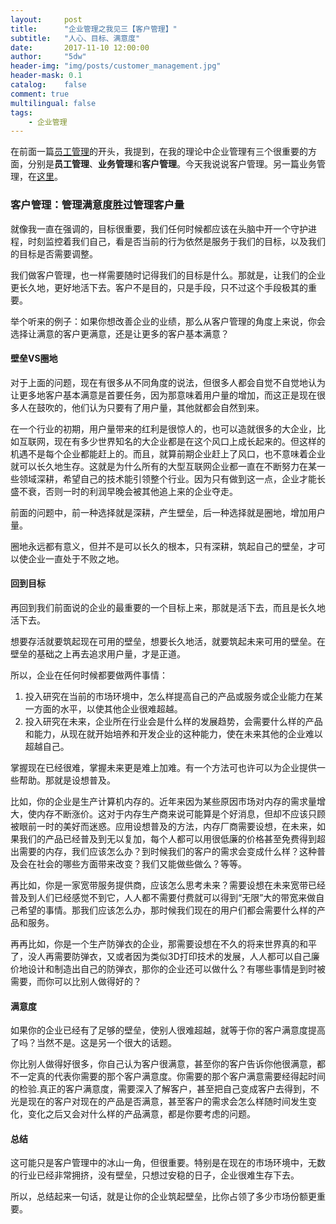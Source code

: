 ```yaml
---
layout:     post
title:      "企业管理之我见三【客户管理】"
subtitle:   "人心、目标、满意度"
date:       2017-11-10 12:00:00
author:     "5dw"
header-img: "img/posts/customer_management.jpg"
header-mask: 0.1
catalog:    false
comment: true
multilingual: false
tags:
    - 企业管理
---
```


在前面一篇[员工管理](http://5dw.top/2017/11/08/people-management/)的开头，我提到，在我的理论中企业管理有三个很重要的方面，分别是**员工管理**、**业务管理**和**客户管理**。今天我说说客户管理。另一篇业务管理，在[这里](http://5dw.top/2017/11/10/target-management/)。

### 客户管理：管理满意度胜过管理客户量

就像我一直在强调的，目标很重要，我们任何时候都应该在头脑中开一个守护进程，时刻监控着我们自己，看是否当前的行为依然是服务于我们的目标，以及我们的目标是否需要调整。

我们做客户管理，也一样需要随时记得我们的目标是什么。那就是，让我们的企业更长久地，更好地活下去。客户不是目的，只是手段，只不过这个手段极其的重要。

举个听来的例子：如果你想改善企业的业绩，那么从客户管理的角度上来说，你会选择让满意的客户更满意，还是让更多的客户基本满意？

#### 壁垒VS圈地

对于上面的问题，现在有很多从不同角度的说法，但很多人都会自觉不自觉地认为让更多地客户基本满意是首要任务，因为那意味着用户量的增加，而这正是现在很多人在鼓吹的，他们认为只要有了用户量，其他就都会自然到来。

在一个行业的初期，用户量带来的红利是很惊人的，也可以造就很多的大企业，比如互联网，现在有多少世界知名的大企业都是在这个风口上成长起来的。但这样的机遇不是每个企业都能赶上的。而且，就算前期企业赶上了风口，也不意味着企业就可以长久地生存。这就是为什么所有的大型互联网企业都一直在不断努力在某一些领域深耕，希望自己的技术能引领整个行业。因为只有做到这一点，企业才能长盛不衰，否则一时的利润早晚会被其他追上来的企业夺走。

前面的问题中，前一种选择就是深耕，产生壁垒，后一种选择就是圈地，增加用户量。

圈地永远都有意义，但并不是可以长久的根本，只有深耕，筑起自己的壁垒，才可以使企业一直处于不败之地。

#### 回到目标

再回到我们前面说的企业的最重要的一个目标上来，那就是活下去，而且是长久地活下去。

想要存活就要筑起现在可用的壁垒，想要长久地活，就要筑起未来可用的壁垒。在壁垒的基础之上再去追求用户量，才是正道。

所以，企业在任何时候都要做两件事情：
1. 投入研究在当前的市场环境中，怎么样提高自己的产品或服务或企业能力在某一方面的水平，以使其他企业很难超越。
2. 投入研究在未来，企业所在行业会是什么样的发展趋势，会需要什么样的产品和能力，从现在就开始培养和开发企业的这种能力，使在未来其他的企业难以超越自己。

掌握现在已经很难，掌握未来更是难上加难。有一个方法可也许可以为企业提供一些帮助。那就是设想普及。

比如，你的企业是生产计算机内存的。近年来因为某些原因市场对内存的需求量增大，使内存不断涨价。这对于内存生产商来说可能算是个好消息，但却不应该只顾被眼前一时的美好而迷惑。应用设想普及的方法，内存厂商需要设想，在未来，如果我们的产品已经普及到无以复加，每个人都可以用很低廉的价格甚至免费得到超出需要的内存，我们应该怎么办？到时候我们的客户的需求会变成什么样？这种普及会在社会的哪些方面带来改变？我们又能做些做么？等等。

再比如，你是一家宽带服务提供商，应该怎么思考未来？需要设想在未来宽带已经普及到人们已经感觉不到它，人人都不需要付费就可以得到“无限”大的带宽来做自己希望的事情。那我们应该怎么办，那时候我们现在的用户们都会需要什么样的产品和服务。

再再比如，你是一个生产防弹衣的企业，那需要设想在不久的将来世界真的和平了，没人再需要防弹衣，又或者因为类似3D打印技术的发展，人人都可以自己廉价地设计和制造出自己的防弹衣，那你的企业还可以做什么？有哪些事情是到时被需要，而你可以比别人做得好的？

#### 满意度

如果你的企业已经有了足够的壁垒，使别人很难超越，就等于你的客户满意度提高了吗？当然不是。这是另一个很大的话题。

你比别人做得好很多，你自己认为客户很满意，甚至你的客户告诉你他很满意，都不一定真的代表你需要的那个客户满意度。你需要的那个客户满意需要经得起时间的检验.真正的客户满意度，需要深入了解客户，甚至把自己变成客户去得到，不光是现在的客户对现在的产品是否满意，甚至客户的需求会怎么样随时间发生变化，变化之后又会对什么样的产品满意，都是你要考虑的问题。

#### 总结

这可能只是客户管理中的冰山一角，但很重要。特别是在现在的市场环境中，无数的行业已经非常拥挤，没有壁垒，只想过安稳的日子，企业很难生存下去。

所以，总结起来一句话，就是让你的企业筑起壁垒，比你占领了多少市场份额更重要。
